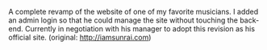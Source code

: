 A complete revamp of the website of one of my favorite musicians.  I added an admin login so that he could manage the site without touching the back-end. Currently in negotiation with his manager to adopt this revision as his official site. (original: http://iamsunrai.com)
